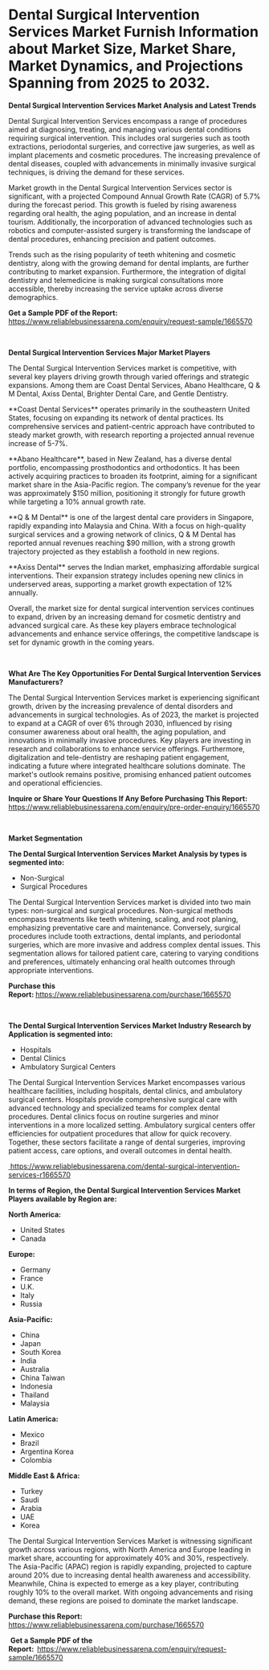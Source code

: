 <p><h1>Dental Surgical Intervention Services Market Furnish Information about Market Size, Market Share, Market Dynamics, and Projections Spanning from 2025 to 2032.</h1></p><p><strong>Dental Surgical Intervention Services Market Analysis and Latest Trends</strong></p>
<p><p>Dental Surgical Intervention Services encompass a range of procedures aimed at diagnosing, treating, and managing various dental conditions requiring surgical intervention. This includes oral surgeries such as tooth extractions, periodontal surgeries, and corrective jaw surgeries, as well as implant placements and cosmetic procedures. The increasing prevalence of dental diseases, coupled with advancements in minimally invasive surgical techniques, is driving the demand for these services.</p><p>Market growth in the Dental Surgical Intervention Services sector is significant, with a projected Compound Annual Growth Rate (CAGR) of 5.7% during the forecast period. This growth is fueled by rising awareness regarding oral health, the aging population, and an increase in dental tourism. Additionally, the incorporation of advanced technologies such as robotics and computer-assisted surgery is transforming the landscape of dental procedures, enhancing precision and patient outcomes.</p><p>Trends such as the rising popularity of teeth whitening and cosmetic dentistry, along with the growing demand for dental implants, are further contributing to market expansion. Furthermore, the integration of digital dentistry and telemedicine is making surgical consultations more accessible, thereby increasing the service uptake across diverse demographics.</p></p>
<p><strong>Get a Sample PDF of the Report:&nbsp;</strong> <a href="https://www.reliablebusinessarena.com/enquiry/request-sample/1665570?utm_campaign=3270&utm_medium=2&utm_source=Github&utm_content=ia&utm_term=13042025&utm_id=dental-surgical-intervention-services">https://www.reliablebusinessarena.com/enquiry/request-sample/1665570</a></p>
<p>&nbsp;</p>
<p><strong>Dental Surgical Intervention Services Major Market Players</strong></p>
<p><p>The Dental Surgical Intervention Services market is competitive, with several key players driving growth through varied offerings and strategic expansions. Among them are Coast Dental Services, Abano Healthcare, Q & M Dental, Axiss Dental, Brighter Dental Care, and Gentle Dentistry.</p><p>**Coast Dental Services** operates primarily in the southeastern United States, focusing on expanding its network of dental practices. Its comprehensive services and patient-centric approach have contributed to steady market growth, with research reporting a projected annual revenue increase of 5-7%.</p><p>**Abano Healthcare**, based in New Zealand, has a diverse dental portfolio, encompassing prosthodontics and orthodontics. It has been actively acquiring practices to broaden its footprint, aiming for a significant market share in the Asia-Pacific region. The company’s revenue for the year was approximately $150 million, positioning it strongly for future growth while targeting a 10% annual growth rate.</p><p>**Q & M Dental** is one of the largest dental care providers in Singapore, rapidly expanding into Malaysia and China. With a focus on high-quality surgical services and a growing network of clinics, Q & M Dental has reported annual revenues reaching $90 million, with a strong growth trajectory projected as they establish a foothold in new regions.</p><p>**Axiss Dental** serves the Indian market, emphasizing affordable surgical interventions. Their expansion strategy includes opening new clinics in underserved areas, supporting a market growth expectation of 12% annually.</p><p>Overall, the market size for dental surgical intervention services continues to expand, driven by an increasing demand for cosmetic dentistry and advanced surgical care. As these key players embrace technological advancements and enhance service offerings, the competitive landscape is set for dynamic growth in the coming years.</p></p>
<p>&nbsp;</p>
<p><strong>What Are The Key Opportunities For Dental Surgical Intervention Services Manufacturers?</strong></p>
<p><p>The Dental Surgical Intervention Services market is experiencing significant growth, driven by the increasing prevalence of dental disorders and advancements in surgical technologies. As of 2023, the market is projected to expand at a CAGR of over 6% through 2030, influenced by rising consumer awareness about oral health, the aging population, and innovations in minimally invasive procedures. Key players are investing in research and collaborations to enhance service offerings. Furthermore, digitalization and tele-dentistry are reshaping patient engagement, indicating a future where integrated healthcare solutions dominate. The market's outlook remains positive, promising enhanced patient outcomes and operational efficiencies.</p></p>
<p><strong>Inquire or Share Your Questions If Any Before Purchasing This Report:</strong> <a href="https://www.reliablebusinessarena.com/enquiry/pre-order-enquiry/1665570?utm_campaign=3270&utm_medium=2&utm_source=Github&utm_content=ia&utm_term=13042025&utm_id=dental-surgical-intervention-services">https://www.reliablebusinessarena.com/enquiry/pre-order-enquiry/1665570</a></p>
<p>&nbsp;</p>
<p><strong>Market Segmentation</strong></p>
<p><strong>The Dental Surgical Intervention Services Market Analysis by types is segmented into:</strong></p>
<p><ul><li>Non-Surgical</li><li>Surgical Procedures</li></ul></p>
<p><p>The Dental Surgical Intervention Services market is divided into two main types: non-surgical and surgical procedures. Non-surgical methods encompass treatments like teeth whitening, scaling, and root planing, emphasizing preventative care and maintenance. Conversely, surgical procedures include tooth extractions, dental implants, and periodontal surgeries, which are more invasive and address complex dental issues. This segmentation allows for tailored patient care, catering to varying conditions and preferences, ultimately enhancing oral health outcomes through appropriate interventions.</p></p>
<p><strong>Purchase this Report:&nbsp;</strong><a href="https://www.reliablebusinessarena.com/purchase/1665570?utm_campaign=3270&utm_medium=2&utm_source=Github&utm_content=ia&utm_term=13042025&utm_id=dental-surgical-intervention-services">https://www.reliablebusinessarena.com/purchase/1665570</a></p>
<p>&nbsp;</p>
<p><strong>The Dental Surgical Intervention Services Market Industry Research by Application is segmented into:</strong></p>
<p><ul><li>Hospitals</li><li>Dental Clinics</li><li>Ambulatory Surgical Centers</li></ul></p>
<p><p>The Dental Surgical Intervention Services Market encompasses various healthcare facilities, including hospitals, dental clinics, and ambulatory surgical centers. Hospitals provide comprehensive surgical care with advanced technology and specialized teams for complex dental procedures. Dental clinics focus on routine surgeries and minor interventions in a more localized setting. Ambulatory surgical centers offer efficiencies for outpatient procedures that allow for quick recovery. Together, these sectors facilitate a range of dental surgeries, improving patient access, care options, and overall outcomes in dental health.</p></p>
<p><a href="https://www.reliablebusinessarena.com/dental-surgical-intervention-services-r1665570?utm_campaign=3270&utm_medium=2&utm_source=Github&utm_content=ia&utm_term=13042025&utm_id=dental-surgical-intervention-services">&nbsp;https://www.reliablebusinessarena.com/dental-surgical-intervention-services-r1665570</a></p>
<p><strong>In terms of Region, the Dental Surgical Intervention Services Market Players available by Region are:</strong></p>
<p>
    <p> <strong> North America: </strong>
        <ul>
            <li>United States</li>
            <li>Canada</li>
        </ul>
        </p> 
    <p> <strong> Europe: </strong>
        <ul>
            <li>Germany</li>
            <li>France</li>
            <li>U.K.</li>
            <li>Italy</li>
            <li>Russia</li>
        </ul>
        </p> 
    <p> <strong> Asia-Pacific: </strong>
        <ul>
            <li>China</li>
            <li>Japan</li>
            <li>South Korea</li>
            <li>India</li>
            <li>Australia</li>
            <li>China Taiwan</li>
            <li>Indonesia</li>
            <li>Thailand</li>
            <li>Malaysia</li>
        </ul>
        </p> 
    <p> <strong> Latin America: </strong>
        <ul>
            <li>Mexico</li>
            <li>Brazil</li>
            <li>Argentina Korea</li>
            <li>Colombia</li>
        </ul>
        </p> 
    <p> <strong> Middle East & Africa: </strong>
        <ul>
            <li>Turkey</li>
            <li>Saudi</li>
            <li>Arabia</li>
            <li>UAE</li>
            <li>Korea</li>
        </ul>
    </p>
    </p>
<p><p>The Dental Surgical Intervention Services Market is witnessing significant growth across various regions, with North America and Europe leading in market share, accounting for approximately 40% and 30%, respectively. The Asia-Pacific (APAC) region is rapidly expanding, projected to capture around 20% due to increasing dental health awareness and accessibility. Meanwhile, China is expected to emerge as a key player, contributing roughly 10% to the overall market. With ongoing advancements and rising demand, these regions are poised to dominate the market landscape.</p></p>
<p><strong>Purchase this Report: </strong><a href="https://www.reliablebusinessarena.com/purchase/1665570?utm_campaign=3270&utm_medium=2&utm_source=Github&utm_content=ia&utm_term=13042025&utm_id=dental-surgical-intervention-services">https://www.reliablebusinessarena.com/purchase/1665570</a></p>
<p>&nbsp;<strong>Get a Sample PDF of the Report:&nbsp;&nbsp;</strong><a href="https://www.reliablebusinessarena.com/enquiry/request-sample/1665570?utm_campaign=3270&utm_medium=2&utm_source=Github&utm_content=ia&utm_term=13042025&utm_id=dental-surgical-intervention-services">https://www.reliablebusinessarena.com/enquiry/request-sample/1665570</a></p>
<p><strong></strong></p>
<p><p></p><p></p><p></p></p>
